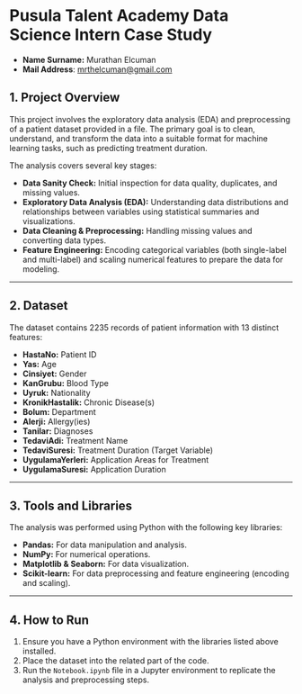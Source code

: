 # Pusula Talent Academy Data Science Intern Case Study

* **Name Surname:** Murathan Elcuman
* **Mail Address**: mrthelcuman@gmail.com


## 1. Project Overview

This project involves the exploratory data analysis (EDA) and preprocessing of a patient dataset provided in a file. The primary goal is to clean, understand, and transform the data into a suitable format for machine learning tasks, such as predicting treatment duration.

The analysis covers several key stages:
* **Data Sanity Check:** Initial inspection for data quality, duplicates, and missing values.
* **Exploratory Data Analysis (EDA):** Understanding data distributions and relationships between variables using statistical summaries and visualizations.
* **Data Cleaning & Preprocessing:** Handling missing values and converting data types.
* **Feature Engineering:** Encoding categorical variables (both single-label and multi-label) and scaling numerical features to prepare the data for modeling.

---

## 2. Dataset

The dataset contains 2235 records of patient information with 13 distinct features:

* **HastaNo:** Patient ID
* **Yas:** Age
* **Cinsiyet:** Gender
* **KanGrubu:** Blood Type
* **Uyruk:** Nationality
* **KronikHastalik:** Chronic Disease(s)
* **Bolum:** Department
* **Alerji:** Allergy(ies)
* **Tanilar:** Diagnoses
* **TedaviAdi:** Treatment Name
* **TedaviSuresi:** Treatment Duration (Target Variable)
* **UygulamaYerleri:** Application Areas for Treatment
* **UygulamaSuresi:** Application Duration

---

## 3. Tools and Libraries

The analysis was performed using Python with the following key libraries:
* **Pandas:** For data manipulation and analysis.
* **NumPy:** For numerical operations.
* **Matplotlib & Seaborn:** For data visualization.
* **Scikit-learn:** For data preprocessing and feature engineering (encoding and scaling).

---

## 4. How to Run

1.  Ensure you have a Python environment with the libraries listed above installed.
2.  Place the dataset into the related part of the code.
3.  Run the `Notebook.ipynb` file in a Jupyter environment to replicate the analysis and preprocessing steps.
